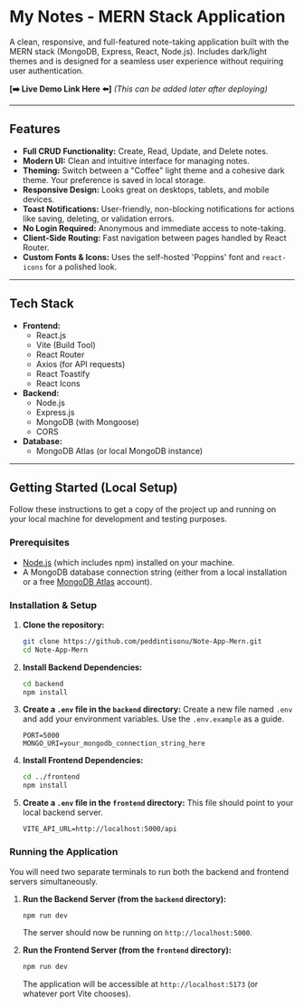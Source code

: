 # My Notes - MERN Stack Application

A clean, responsive, and full-featured note-taking application built with the MERN stack (MongoDB, Express, React, Node.js). Includes dark/light themes and is designed for a seamless user experience without requiring user authentication.

**[➡️ Live Demo Link Here ⬅️]** *(This can be added later after deploying)*

---

## Features

-   **Full CRUD Functionality:** Create, Read, Update, and Delete notes.
-   **Modern UI:** Clean and intuitive interface for managing notes.
-   **Theming:** Switch between a "Coffee" light theme and a cohesive dark theme. Your preference is saved in local storage.
-   **Responsive Design:** Looks great on desktops, tablets, and mobile devices.
-   **Toast Notifications:** User-friendly, non-blocking notifications for actions like saving, deleting, or validation errors.
-   **No Login Required:** Anonymous and immediate access to note-taking.
-   **Client-Side Routing:** Fast navigation between pages handled by React Router.
-   **Custom Fonts & Icons:** Uses the self-hosted 'Poppins' font and `react-icons` for a polished look.

---

## Tech Stack

-   **Frontend:**
    -   React.js
    -   Vite (Build Tool)
    -   React Router
    -   Axios (for API requests)
    -   React Toastify
    -   React Icons
-   **Backend:**
    -   Node.js
    -   Express.js
    -   MongoDB (with Mongoose)
    -   CORS
-   **Database:**
    -   MongoDB Atlas (or local MongoDB instance)

---

## Getting Started (Local Setup)

Follow these instructions to get a copy of the project up and running on your local machine for development and testing purposes.

### Prerequisites

-   [Node.js](https://nodejs.org/) (which includes npm) installed on your machine.
-   A MongoDB database connection string (either from a local installation or a free [MongoDB Atlas](https://www.mongodb.com/cloud/atlas) account).

### Installation & Setup

1.  **Clone the repository:**
    ```bash
    git clone https://github.com/peddintisonu/Note-App-Mern.git
    cd Note-App-Mern
    ```

2.  **Install Backend Dependencies:**
    ```bash
    cd backend
    npm install
    ```

3.  **Create a `.env` file in the `backend` directory:**
    Create a new file named `.env` and add your environment variables. Use the `.env.example` as a guide.
    ```
    PORT=5000
    MONGO_URI=your_mongodb_connection_string_here
    ```

4.  **Install Frontend Dependencies:**
    ```bash
    cd ../frontend
    npm install
    ```

5.  **Create a `.env` file in the `frontend` directory:**
    This file should point to your local backend server.
    ```
    VITE_API_URL=http://localhost:5000/api
    ```

### Running the Application

You will need two separate terminals to run both the backend and frontend servers simultaneously.

1.  **Run the Backend Server (from the `backend` directory):**
    ```bash
    npm run dev
    ```
    The server should now be running on `http://localhost:5000`.

2.  **Run the Frontend Server (from the `frontend` directory):**
    ```bash
    npm run dev
    ```
    The application will be accessible at `http://localhost:5173` (or whatever port Vite chooses).